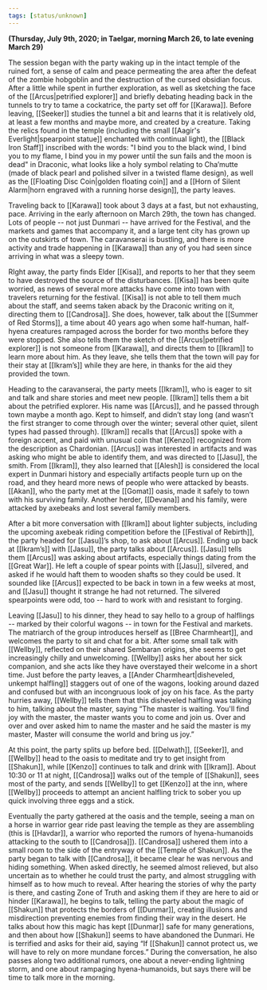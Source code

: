 ```yaml
---
tags: [status/unknown]
---
```


**(Thursday, July 9th, 2020; in Taelgar, morning March 26, to late evening March 29)**

The session began with the party waking up in the intact temple of the ruined fort, a sense of calm and peace permeating the area after the defeat of the zombie hobgoblin and the destruction of the cursed obsidian focus. After a little while spent in further exploration, as well as sketching the face of the [[Arcus|petrified explorer]] and briefly debating heading back in the tunnels to try to tame a cockatrice, the party set off for [[Karawa]]. Before leaving, [[Seeker]] studies the tunnel a bit and learns that it is relatively old, at least a few months and maybe more, and created by a creature. Taking the relics found in the temple (including the small [[Aagir's Everlight|spearpoint statue]] enchanted with continual light), the [[Black Iron Staff]] inscribed with the words: "I bind you to the black wind, I bind you to my flame, I bind you in my power until the sun fails and the moon is dead" in Draconic, what looks like a holy symbol relating to Cha’mutte (made of black pearl and polished silver in a twisted flame design), as well as the [[Floating Disc Coin|golden floating coin]] and a [[Horn of Silent Alarm|horn engraved with a running horse design]], the party leaves. 

Traveling back to [[Karawa]] took about 3 days at a fast, but not exhausting, pace. Arriving in the early afternoon on March 29th, the town has changed. Lots of people -- not just Dunmari -- have arrived for the Festival, and the markets and games that accompany it, and a large tent city has grown up on the outskirts of town. The caravanserai is bustling, and there is more activity and trade happening in [[Karawa]] than any of you had seen since arriving in what was a sleepy town. 

RIght away, the party finds Elder [[Kisa]], and reports to her that they seem to have destroyed the source of the disturbances. [[Kisa]] has been quite worried, as news of several more attacks have come into town with travelers returning for the festival. [[Kisa]] is not able to tell them much about the staff, and seems taken aback by the Draconic writing on it, directing them to [[Candrosa]]. She does, however, talk about the [[Summer of Red Storms]], a time about 40 years ago when some half-human, half-hyena creatures rampaged across the border for two months before they were stopped. She also tells them the sketch of the [[Arcus|petrified explorer]] is not someone from [[Karawa]], and directs them to [[Ikram]] to learn more about him. As they leave, she tells them that the town will pay for their stay at [[Ikram’s]] while they are here, in thanks for the aid they provided the town.

Heading to the caravanserai, the party meets [[Ikram]], who is eager to sit and talk and share stories and meet new people. [[Ikram]] tells them a bit about the petrified explorer. His name was [[Arcus]], and he passed through town maybe a month ago. Kept to himself, and didn’t stay long (and wasn’t the first stranger to come through over the winter; several other quiet, silent types had passed through). [[Ikram]] recalls that [[Arcus]] spoke with a foreign accent, and paid with unusual coin that [[Kenzo]] recognized from the description as Chardonian. [[Arcus]] was interested in artifacts and was asking who might be able to identify them, and was directed to [[Jasu]], the smith. From [[Ikram]], they also learned that [[Alesh]] is considered the local expert in Dunmari history and especially artifacts people turn up on the road, and they heard more news of people who were attacked by beasts. [[Akan]], who the party met at the [[Gomat]] oasis, made it safely to town with his surviving family. Another herder, [[Devana]] and his family, were attacked by axebeaks and lost several family members.

After a bit more conversation with [[Ikram]] about lighter subjects, including the upcoming axebeak riding competition before the [[Festival of Rebirth]], the party headed for [[Jasu]]’s shop, to ask about [[Arcus]]. Ending up back at [[Ikram’s]] with [[Jasu]], the party talks about [[Arcus]]. [[Jasu]] tells them [[Arcus]] was asking about artifacts, especially things dating from the [[Great War]]. He left a couple of spear points with [[Jasu]], silvered, and asked if he would haft them to wooden shafts so they could be used. It sounded like [[Arcus]] expected to be back in town in a few weeks at most, and [[Jasu]] thought it strange he had not returned. The silvered spearpoints were odd, too -- hard to work with and resistant to forging. 

Leaving [[Jasu]] to his dinner, they head to say hello to a group of halflings -- marked by their colorful wagons -- in town for the Festival and markets. The matriarch of the group introduces herself as [[Bree Charmheart]], and welcomes the party to sit and chat for a bit. After some small talk with [[Wellby]], reflected on their shared Sembaran origins, she seems to get increasingly chilly and unwelcoming. [[Wellby]] asks her about her sick companion, and she acts like they have overstayed their welcome in a short time. Just before the party leaves, a [[Ander Charmheart|disheveled, unkempt halfling]] staggers out of one of the wagons, looking around dazed and confused but with an incongruous look of joy on his face. As the party hurries away, [[Wellby]] tells them that this disheveled halfling was talking to him, talking about the master, saying “The master is waiting. You'll find joy with the master, the master wants you to come and join us. Over and over and over asked him to name the master and he said the master is my master, Master will consume the world and bring us joy.”

At this point, the party splits up before bed. [[Delwath]], [[Seeker]], and [[Wellby]] head to the oasis to meditate and try to get insight from [[Shakun]], while [[Kenzo]] continues to talk and drink with [[Ikram]]. About 10:30 or 11 at night, [[Candrosa]] walks out of the temple of [[Shakun]], sees most of the party, and sends [[Wellby]] to get [[Kenzo]] at the inn, where [[Wellby]] proceeds to attempt an ancient halfling trick to sober you up quick involving three eggs and a stick.

Eventually the party gathered at the oasis and the temple, seeing a man on a horse in warrior gear ride past leaving the temple as they are assembling (this is [[Havdar]], a warrior who reported the rumors of hyena-humanoids attacking to the south to [[Candrosa]]). [[Candrosa]] ushered them into a small room to the side of the entryway of the [[Temple of Shakun]]. As the party began to talk with [[Candrosa]], it became clear he was nervous and hiding something. When asked directly, he seemed almost relieved, but also uncertain as to whether he could trust the party, and almost struggling with himself as to how much to reveal. After hearing the stories of why the party is there, and casting Zone of Truth and asking them if they are here to aid or hinder [[Karawa]], he begins to talk, telling the party about the magic of [[Shakun]] that protects the borders of [[Dunmar]], creating illusions and misdirection preventing enemies from finding their way in the desert. He talks about how this magic has kept [[Dunmar]] safe for many generations, and then about how [[Shakun]] seems to have abandoned the Dunmari. He is terrified and asks for their aid, saying “If [[Shakun]] cannot protect us, we will have to rely on more mundane forces.” During the conversation, he also passes along two additional rumors, one about a never-ending lightning storm, and one about rampaging hyena-humanoids, but says there will be time to talk more in the morning. 

